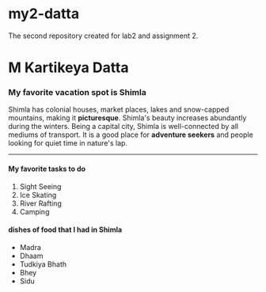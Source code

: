 # my2-datta
The second repository created for lab2 and assignment 2.
# M Kartikeya Datta #
### My favorite vacation spot is Shimla ###

Shimla has colonial houses, market places, lakes and snow-capped mountains, making it **picturesque**. Shimla's beauty increases abundantly during the winters. Being a capital city, Shimla is well-connected by all mediums of transport. It is a good place for __adventure seekers__ and people looking for quiet time in nature's lap.

---

#### My favorite tasks to do ####
1. Sight Seeing
2. Ice Skating
3. River Rafting
4. Camping

#### dishes of food that I had in Shimla ####
* Madra
* Dhaam
* Tudkiya Bhath
* Bhey
* Sidu


